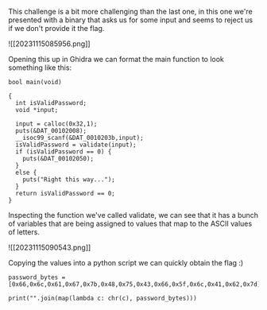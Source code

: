 This challenge is a bit more challenging than the last one, in this one we're presented with a binary that asks us for some input and seems to reject us if we don't provide it the flag.

![[20231115085956.png]]

Opening this up in Ghidra we can format the main function to look something like this:

```
bool main(void)

{
  int isValidPassword;
  void *input;
  
  input = calloc(0x32,1);
  puts(&DAT_00102008);
  __isoc99_scanf(&DAT_0010203b,input);
  isValidPassword = validate(input);
  if (isValidPassword == 0) {
    puts(&DAT_00102050);
  }
  else {
    puts("Right this way...");
  }
  return isValidPassword == 0;
}
```

Inspecting the function we've called validate, we can see that it has a bunch of variables that are being assigned to values that map to the ASCII values of letters.

![[20231115090543.png]]

Copying the values into a python script we can quickly obtain the flag :)

```
password_bytes = [0x66,0x6c,0x61,0x67,0x7b,0x48,0x75,0x43,0x66,0x5f,0x6c,0x41,0x62,0x7d]

print("".join(map(lambda c: chr(c), password_bytes)))
```
